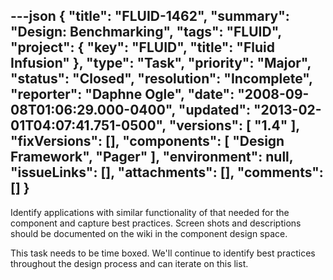 ---json
{
  "title": "FLUID-1462",
  "summary": "Design:  Benchmarking",
  "tags": "FLUID",
  "project": {
    "key": "FLUID",
    "title": "Fluid Infusion"
  },
  "type": "Task",
  "priority": "Major",
  "status": "Closed",
  "resolution": "Incomplete",
  "reporter": "Daphne Ogle",
  "date": "2008-09-08T01:06:29.000-0400",
  "updated": "2013-02-01T04:07:41.751-0500",
  "versions": [
    "1.4"
  ],
  "fixVersions": [],
  "components": [
    "Design Framework",
    "Pager"
  ],
  "environment": null,
  "issueLinks": [],
  "attachments": [],
  "comments": []
}
---
Identify applications with similar functionality of that needed for the component and capture best practices.  Screen shots and descriptions should be documented on the wiki in the component design space.

This task needs to be time boxed.  We'll continue to identify best practices throughout the design process and can iterate on this list.

        